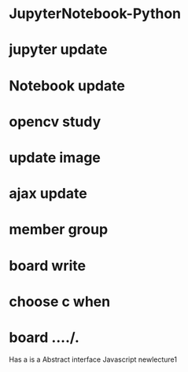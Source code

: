 # JupyterNotebook-Python
# jupyter update
# Notebook update
# opencv study
# update image
# ajax update
# member group
# board write
# choose c when 
# board ..../.
Has a is a
Abstract interface
Javascript newlecture1
